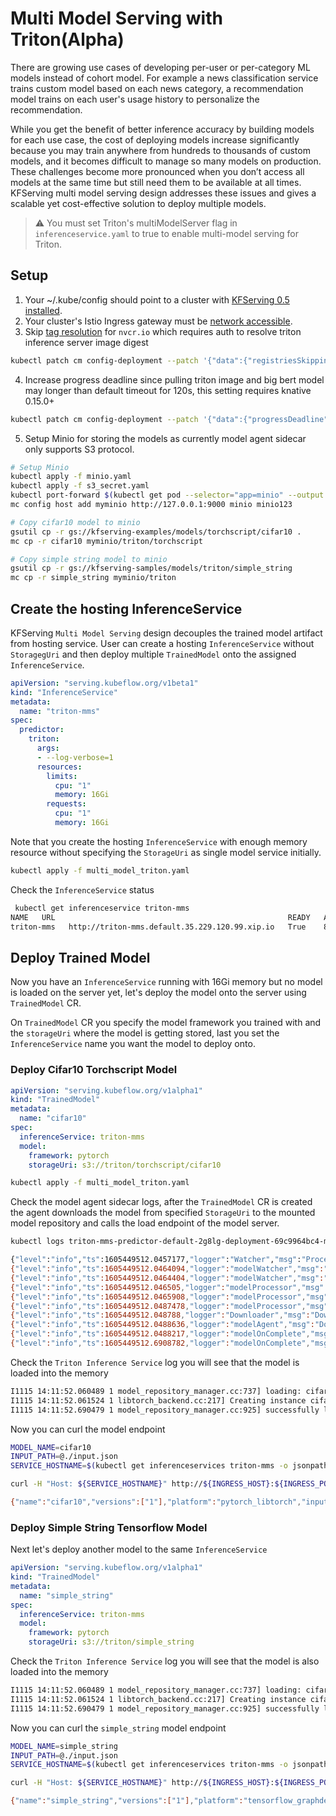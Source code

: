 # Multi Model Serving with Triton(Alpha)
There are growing use cases of developing per-user or per-category ML models instead of cohort model. For example a news classification service trains custom model based on each news category,
a recommendation model trains on each user's usage history to personalize the recommendation. 

While you get the benefit of better inference accuracy by building models for each use case, 
the cost of deploying models increase significantly because you may train anywhere from hundreds to thousands of custom models, and it becomes difficult to manage so many models on production.
These challenges become more pronounced when you don’t access all models at the same time but still need them to be available at all times.
KFServing multi model serving design addresses these issues and gives a scalable yet cost-effective solution to deploy multiple models.

> :warning: You must set Triton's multiModelServer flag in `inferenceservice.yaml` to true to enable multi-model serving for Triton.

## Setup
1. Your ~/.kube/config should point to a cluster with [KFServing 0.5 installed](https://github.com/kubeflow/kfserving/#install-kfserving).
2. Your cluster's Istio Ingress gateway must be [network accessible](https://istio.io/latest/docs/tasks/traffic-management/ingress/ingress-control/).
3. Skip [tag resolution](https://knative.dev/docs/serving/tag-resolution/) for `nvcr.io` which requires auth to resolve triton inference server image digest
```bash
kubectl patch cm config-deployment --patch '{"data":{"registriesSkippingTagResolving":"nvcr.io"}}' -n knative-serving
```
4. Increase progress deadline since pulling triton image and big bert model may longer than default timeout for 120s, this setting requires knative 0.15.0+
```bash
kubectl patch cm config-deployment --patch '{"data":{"progressDeadline": "600s"}}' -n knative-serving
```
5. Setup Minio for storing the models as currently model agent sidecar only supports S3 protocol.
```bash
# Setup Minio
kubectl apply -f minio.yaml
kubectl apply -f s3_secret.yaml
kubectl port-forward $(kubectl get pod --selector="app=minio" --output jsonpath='{.items[0].metadata.name}') 9000:9000
mc config host add myminio http://127.0.0.1:9000 minio minio123

# Copy cifar10 model to minio
gsutil cp -r gs://kfserving-examples/models/torchscript/cifar10 .
mc cp -r cifar10 myminio/triton/torchscript

# Copy simple string model to minio
gsutil cp -r gs://kfserving-samples/models/triton/simple_string
mc cp -r simple_string myminio/triton
```

## Create the hosting InferenceService
KFServing `Multi Model Serving` design decouples the trained model artifact from hosting service. User can create a hosting `InferenceService` without `StoragegUri`
and then deploy multiple `TrainedModel` onto the assigned `InferenceService`.

```yaml
apiVersion: "serving.kubeflow.org/v1beta1"
kind: "InferenceService"
metadata:
  name: "triton-mms"
spec:
  predictor:
    triton:
      args:
      - --log-verbose=1     
      resources:
        limits:
          cpu: "1"
          memory: 16Gi
        requests:
          cpu: "1"
          memory: 16Gi
```
Note that you create the hosting `InferenceService` with enough memory resource without specifying the `StorageUri` as single model service initially.

```bash
kubectl apply -f multi_model_triton.yaml
```
Check the `InferenceService` status

```bash
 kubectl get inferenceservice triton-mms
NAME   URL                                                    READY   AGE
triton-mms   http://triton-mms.default.35.229.120.99.xip.io   True    8h
```

## Deploy Trained Model
Now you have an `InferenceService` running with 16Gi memory but no model is loaded on the server yet, let's deploy the model onto the server using `TrainedModel` CR.

On `TrainedModel` CR you specify the model framework you trained with and the `storageUri` where the model is getting stored, last you set the `InferenceService` name you want
the model to deploy onto.

### Deploy Cifar10 Torchscript Model
```yaml
apiVersion: "serving.kubeflow.org/v1alpha1"
kind: "TrainedModel"
metadata:
  name: "cifar10"
spec:
  inferenceService: triton-mms
  model:
    framework: pytorch
    storageUri: s3://triton/torchscript/cifar10
``` 

```bash
kubectl apply -f multi_model_triton.yaml
```

Check the model agent sidecar logs, after the `TrainedModel` CR is created the agent downloads the model from specified `StorageUri` to the mounted
model repository and calls the load endpoint of the model server.
```bash
kubectl logs triton-mms-predictor-default-2g8lg-deployment-69c9964bc4-mfg92 agent

{"level":"info","ts":1605449512.0457177,"logger":"Watcher","msg":"Processing event","event":"\"/mnt/configs/..data\": CREATE"}
{"level":"info","ts":1605449512.0464094,"logger":"modelWatcher","msg":"removing model","modelName":"cifar10"}
{"level":"info","ts":1605449512.0464404,"logger":"modelWatcher","msg":"adding model","modelName":"cifar10"}
{"level":"info","ts":1605449512.046505,"logger":"modelProcessor","msg":"worker is started for","model":"cifar10"}
{"level":"info","ts":1605449512.0465908,"logger":"modelProcessor","msg":"unloading model","modelName":"cifar10"}
{"level":"info","ts":1605449512.0487478,"logger":"modelProcessor","msg":"Downloading model","storageUri":"s3://triton/torchscript/cifar10"}
{"level":"info","ts":1605449512.048788,"logger":"Downloader","msg":"Downloading to model dir","modelUri":"s3://triton/torchscript/cifar10","modelDir":"/mnt/models"}
{"level":"info","ts":1605449512.0488636,"logger":"modelAgent","msg":"Download model ","modelName":"cifar10","storageUri":"s3://triton/torchscript/cifar10","modelDir":"/mnt/models"}
{"level":"info","ts":1605449512.0488217,"logger":"modelOnComplete","msg":"completion event for model","modelName":"cifar10","inFlight":1}
{"level":"info","ts":1605449512.6908782,"logger":"modelOnComplete","msg":"completion event for model","modelName":"cifar10","inFlight":0}
```
Check the `Triton Inference Service` log you will see that the model is loaded into the memory
```bash
I1115 14:11:52.060489 1 model_repository_manager.cc:737] loading: cifar10:1
I1115 14:11:52.061524 1 libtorch_backend.cc:217] Creating instance cifar10_0_0_cpu on CPU using model.pt
I1115 14:11:52.690479 1 model_repository_manager.cc:925] successfully loaded 'cifar10' version 1
```

Now you can curl the model endpoint
```bash
MODEL_NAME=cifar10
INPUT_PATH=@./input.json
SERVICE_HOSTNAME=$(kubectl get inferenceservices triton-mms -o jsonpath='{.status.url}' | cut -d "/" -f 3)

curl -H "Host: ${SERVICE_HOSTNAME}" http://${INGRESS_HOST}:${INGRESS_PORT}/v2/models/$MODEL_NAME

{"name":"cifar10","versions":["1"],"platform":"pytorch_libtorch","inputs":[{"name":"INPUT__0","datatype":"FP32","shape":[-1,3,32,32]}],"outputs":[{"name":"OUTPUT__0","datatype":"FP32","shape":[-1,10]}]}
```

### Deploy Simple String Tensorflow Model
Next let's deploy another model to the same `InferenceService`

```yaml
apiVersion: "serving.kubeflow.org/v1alpha1"
kind: "TrainedModel"
metadata:
  name: "simple_string"
spec:
  inferenceService: triton-mms
  model:
    framework: pytorch
    storageUri: s3://triton/simple_string
``` 

Check the `Triton Inference Service` log you will see that the model is also loaded into the memory
```bash
I1115 14:11:52.060489 1 model_repository_manager.cc:737] loading: cifar10:1
I1115 14:11:52.061524 1 libtorch_backend.cc:217] Creating instance cifar10_0_0_cpu on CPU using model.pt
I1115 14:11:52.690479 1 model_repository_manager.cc:925] successfully loaded 'cifar10' version 1
```

Now you can curl the `simple_string` model endpoint
```bash
MODEL_NAME=simple_string
INPUT_PATH=@./input.json
SERVICE_HOSTNAME=$(kubectl get inferenceservices triton-mms -o jsonpath='{.status.url}' | cut -d "/" -f 3)

curl -H "Host: ${SERVICE_HOSTNAME}" http://${INGRESS_HOST}:${INGRESS_PORT}/v2/models/$MODEL_NAME

{"name":"simple_string","versions":["1"],"platform":"tensorflow_graphdef","inputs":[{"name":"INPUT0","datatype":"BYTES","shape":[-1,16]},{"name":"INPUT1","datatype":"BYTES","shape":[-1,16]}],"outputs":[{"name":"OUTPUT0","datatype":"BYTES","shape":[-1,16]},{"name":"OUTPUT1","datatype":"BYTES","shape":[-1,16]}]}
```
